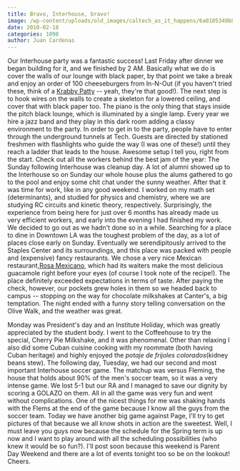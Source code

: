 ```yaml
---
title: Bravo, Interhouse, bravo!
image: /wp-content/uploads/old_images/caltech_as_it_happens/6a0105349b8251970b0120a8b286cb970b.jpg
date: 2010-02-18
categories: 1098
author: Juan Cardenas
---
```


Our Interhouse party was a fantastic success! Last Friday after dinner we began building for it, and we finished by 2 AM. Basically what we do is cover the walls of our lounge with black paper, by that point we take a break and enjoy an order of 100 cheeseburgers from In-N-Out (if you haven't tried these, think of a [Krabby Patty](https://spongebob.wikia.com/wiki/Krabby_Patty) -- yeah, they're that good!). The next step is to hook wires on the walls to create a skeleton for a lowered ceiling, and cover that with black paper too. The piano is the only thing that stays inside the pitch black lounge, which is illuminated by a single lamp. Every year we hire a jazz band and they play in this dark room adding a classy environment to the party. In order to get in to the party, people have to enter through the underground tunnels at Tech. Guests are directed by stationed freshmen with flashlights who guide the way (I was one of these!) until they reach a ladder that leads to the house. Awesome setup I tell you, right from the start. Check out all the workers behind the best jam of the year:
The Sunday following Interhouse was cleanup day. A lot of alumni showed up to the Interhouse so on Sunday our whole house plus the alums gathered to go to the pool and enjoy some chit chat under the sunny weather. After that it was time for work, like in any good weekend. I worked on my math set (determinants), and studied for physics and chemistry, where we are studying RC circuits and kinetic theory, respectively. Surprisingly, the experience from being here for just over 6 months has already made us very efficient workers, and early into the evening I had finished my work. We decided to go out as we hadn't done so in a while. Searching for a place to dine in Downtown LA was the toughest problem of the day, as a lot of places close early on Sunday. Eventually we serendipitously arrived to the Staples Center and its surroundings, and this place was packed with people and (expensive) fancy restaurants. We chose a very nice Mexican restaurant,[Rosa Mexicano](https://www.rosamexicano.com/), which had its waiters make the most delicious guacamole right before your eyes (of course I took note of the recipe!). The place definitely exceeded expectations in terms of taste. After paying the check, however, our pockets grew holes in them so we headed back to campus -- stopping on the way for chocolate milkshakes at Canter's, a big temptation. The night ended with a funny story telling conversation on the Olive Walk, and the weather was great.

Monday was President's day and an Institute Holiday, which was greatly appreciated by the student body. I went to the Coffeehouse to try the special, Cherry Pie Milkshake, and it was phenomenal. Other than relaxing I also did some Cuban cuisine cooking with my roommate (both having Cuban heritage) and highly enjoyed the *potaje de frijoles colorados*(kidney beans stew). The following day, Tuesday, we had our second and most important Interhouse soccer game. The matchup was versus Fleming, the house that holds about 90% of the men's soccer team, so it was a very intense game. We lost 5-1 but our RA and I managed to save our dignity by scoring a GOLAZO on them. All in all the game was very fun and went without complications. One of the nicest things for me was shaking hands with the Flems at the end of the game because I know all the guys from the soccer team. Today we have another big game against Page, I'll try to get pictures of that because we all know shots in action are the sweetest. Well, I must leave you guys now because the schedule for the Spring term is up now and I want to play around with all the scheduling possibilities (who knew it would be so fun?). I'll post soon because this weekend is Parent Day Weekend and there are a lot of events tonight too so be on the lookout!
Cheers.

